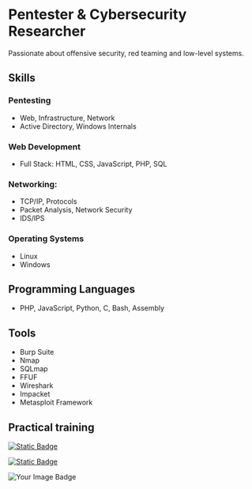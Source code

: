 # Pentester & Cybersecurity Researcher

Passionate about offensive security, red teaming and low-level systems.

## Skills

### Pentesting
- Web, Infrastructure, Network
- Active Directory, Windows Internals

### Web Development
- Full Stack: HTML, CSS, JavaScript, PHP, SQL

### Networking:
- TCP/IP, Protocols
- Packet Analysis, Network Security
- IDS/IPS

### Operating Systems
- Linux
- Windows

## Programming Languages
- PHP, JavaScript, Python, C, Bash, Assembly

## Tools
- Burp Suite
- Nmap
- SQLmap
- FFUF
- Wireshark
- Impacket
- Metasploit Framework

## Practical training

[![Static Badge](https://img.shields.io/badge/HackTheBox-lsbxa?style=for-the-badge&logo=hackthebox&label=lsbxa&color=brightgreen)](https://app.hackthebox.com/profile/2107354)

[![Static Badge](https://img.shields.io/badge/HackingClub-lsbxa?style=for-the-badge&label=lsbxa&color=8000ff)](https://app.hackingclub.com/profile/user/21192)

<img src="https://tryhackme-badges.s3.amazonaws.com/lsbxa.png" alt="Your Image Badge" />

